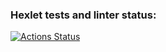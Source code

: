 ### Hexlet tests and linter status:
[![Actions Status](https://github.com/ivanlisin/frontend-project-lvl3/workflows/hexlet-check/badge.svg)](https://github.com/ivanlisin/frontend-project-lvl3/actions)
